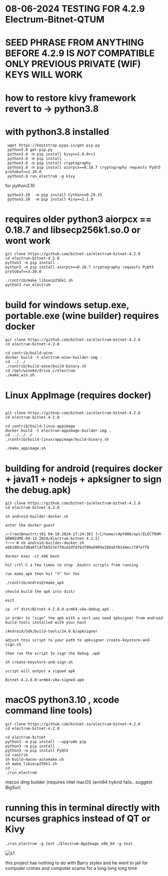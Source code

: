 # 08-06-2024 TESTING FOR 4.2.9 Electrum-Bitnet-QTUM


# SEED PHRASE FROM ANYTHING BEFORE 4.2.9 IS *NOT*  COMPATIBLE ONLY PREVIOUS PRIVATE (WIF) KEYS WILL WORK





# how to restore kivy framework revert to -> python3.8
# with python3.8 installed
```
 wget https://bootstrap.pypa.io/get-pip.py
 python3.8 get-pip.py 
 python3.8 -m pip install kivy==2.0.0rc2
 python3.8 -m pip install .
 python3.8 -m pip install cryptography
 python3.8 -m pip install aiorpcx==0.18.7 cryptography requests PyQt5 protobuf==3.20.0
 python3.8 run_electrum -g kivy
```
for python3.10
```
 python3.10  -m pip install Cython==0.29.15
 python3.10  -m pip install kivy==2.1.0
```

# requires older python3 aiorpcx == 0.18.7 and libsecp256k1.so.0 or wont work
```
git clone https://github.com/bitnet-io/electrum-bitnet-4.2.8
cd electrum-bitnet-4.2.8
python3 -m pip install .
python3 -m pip install aiorpcx==0.18.7 cryptography requests PyQt5 protobuf==3.20.0

./contrib/make_libsecp256k1.sh
python3 run_electrum
```

# build for windows setup.exe, portable.exe (wine builder) requires docker
```
git clone https://github.com/bitnet-io/electrum-bitnet-4.2.8
cd electrum-bitnet-4.2.8

cd contrib/build-wine
docker build -t electrum-wine-builder-img .
cd ../../
./contrib/build-wine/build-binary.sh
cd /opt/wine64/drive_c/electrum
./make_win.sh
```

# Linux AppImage (requires docker)
```

git clone https://github.com/bitnet-io/electrum-bitnet-4.2.8
cd electrum-bitnet-4.2.8

cd contrib/build-linux-appimage
docker build -t electrum-appimage-builder-img .
cd ../../../
./contrib/build-linux/appimage/build-binary.sh

./make_appimage.sh 
```

# building for android (requires docker + java11 + nodejs + apksigner to sign the debug.apk)

```
git clone https://github.com/bitnet-io/electrum-bitnet-4.2.8
cd electrum-bitnet-4.2.8

sh android-builder-docker.sh

enter the docker guest

┌─[root@nwstrtrj01 04-18-2024-17:24:30] ]─[/home/c4pt000/opt/ELECTRUM-URANIUMX-04-13-2024/electrum-bitnet-4.1.5]
└──╼ # sh android-builder-docker.sh 
eb6180cefd0a6f14756557e7f8cd2dfd7b3f80eb905e266a5f614dec178feffb

docker exec -it eb6 bash

hit crtl-C a few times to stop .bashrc scripts from running

run make_apk then hit "Y" for Yes

./contrib/android/make_apk

should build the apk into dist/

exit

cp -rf dist/Bitnet-4.2.8.0-arm64-v8a-debug.apk .

in order to "sign" the apk with a cert you need apksigner from android build-tools installed with your host

/Android/Sdk/build-tools/34.0.0/apksigner

adjust this script to your path to apksigner create-keystore-and-sign.sh

then run the script to sign the debug .apk

sh create-keystore-and-sign.sh

script will output a signed apk

Bitnet-4.2.8.0-arm64-v8a-signed.apk

```






# macOS python3.10 , xcode command line tools)

```
git clone https://github.com/bitnet-io/electrum-bitnet-4.2.8
cd electrum-bitnet-4.2.8

cd electrum-bitnet
python3 -m pip install --upgrade pip
python3 -m pip install .
python3 -m pip install PyQt5
cd contrib
sh build-macos-automake.sh
sh make_libsecp256k1.sh
cd ..
./run_electrum
```
macos dmg builder (requires intel macOS (arm64 hybrid fails...suggest BigSur)


# running this in terminal directly with ncurses graphics instead of QT or Kivy

```./run_electrum -g text```
```./Electrum-AppImage_x86_64 -g text```

![s1](https://github.com/bitnet-io/electrum-bitnet-4.2.8/releases/download/4.2.8/run_electrum-g-text.gif)




this project has nothing to do with Barry styles and he went to jail for computer crimes and computer scams for a long long long time 
